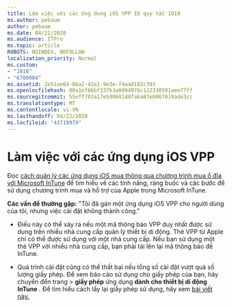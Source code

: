 ```yaml
---
title: Làm việc với các ứng dụng iOS VPP ID quy tắc 1018
ms.author: pebaum
author: pebaum
ms.date: 04/21/2020
ms.audience: ITPro
ms.topic: article
ROBOTS: NOINDEX, NOFOLLOW
localization_priority: Normal
ms.custom:
- "1018"
- "6700004"
ms.assetid: 2e51ae64-8ba2-42e1-9e3e-f4aad102c391
ms.openlocfilehash: 88a1ef66bf337b3a0094976c122330591aee77ff
ms.sourcegitcommit: 55eff703a17e500681d8fa6a87eb067019ade3cc
ms.translationtype: MT
ms.contentlocale: vi-VN
ms.lasthandoff: 04/22/2020
ms.locfileid: "43719979"
---
```

# <a name="working-with-ios-vpp-applications"></a>Làm việc với các ứng dụng iOS VPP

Đọc [cách quản lý các ứng dụng iOS mua thông qua chương trình mua ổ đĩa với Microsoft InTune](https://docs.microsoft.com/intune/vpp-apps-ios) để tìm hiểu về các tính năng, ràng buộc và các bước để sử dụng chương trình mua và hỗ trợ của Apple trong Microsoft InTune.
  
 **Các vấn đề thường gặp:** "Tôi đã gán một ứng dụng iOS VPP cho người dùng của tôi, nhưng việc cài đặt không thành công."
  
- Điều này có thể xảy ra nếu một mã thông báo VPP duy nhất được sử dụng trên nhiều nhà cung cấp quản lý thiết bị di động. Thẻ VPP từ Apple chỉ có thể được sử dụng với một nhà cung cấp. Nếu bạn sử dụng một thẻ VPP với nhiều nhà cung cấp, bạn phải tải lên lại mã thông báo để InTune.

- Quá trình cài đặt cũng có thể thất bại nếu tổng số cài đặt vượt quá số lượng giấy phép. Để xem báo cáo sử dụng cho giấy phép của bạn, hãy chuyển đến trang \> **giấy phép** ứng dụng **dành cho thiết bị di động InTune** . Để tìm hiểu cách lấy lại giấy phép sử dụng, hãy xem [bài viết này.](https://docs.microsoft.com/intune/vpp-apps-ios#revoking-app-licenses-and-deleting-tokens)
